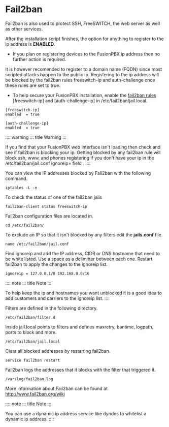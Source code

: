 # Fail2ban

Fail2ban is also used to protect SSH, FreeSWITCH, the web server as well
as other services.

After the installation script finishes, the option for anything to
register to the ip address is **ENABLED**.

-   If you plan on registering devices to the FusionPBX ip address then
    no further action is required.

It is however recomended to register to a domain name (FQDN) since most
scripted attacks happen to the public ip. Registering to the ip address
will be blocked by the fail2ban rules freeswitch-ip and auth-challenge
once these rules are set to true.

-   To help secure your FusionPBX installation, enable the [fail2ban
    rules](http://docs.fusionpbx.com/en/latest/firewall/fail2ban.html)
    \[freeswitch-ip\] and \[auth-challenge-ip\] in
    /etc/fail2ban/jail.local.

<!-- -->

    [freeswitch-ip]
    enabled  = true

    [auth-challenge-ip]
    enabled  = true 

:::: warning
::: title
Warning
:::

If you find that your FusionPBX web interface isn\'t loading then check
and see if fail2ban is blocking your ip. Getting blocked by any fail2ban
rule will block ssh, www, and phones registering if you don\'t have your
ip in the /etc/fail2ban/jail.conf ignoreip= field .
::::

You can view the IP addresses blocked by Fail2ban with the following
command.

    iptables -L -n

To check the status of one of the fail2ban jails

    fail2ban-client status freeswitch-ip

Fail2ban configuration files are located in.

    cd /etc/fail2ban/

To exclude an IP so that it isn\'t blocked by any filters edit the
**jails.conf** file.

    nano /etc/fail2ban/jail.conf

Find ignoreip and add the IP address, CIDR or DNS hostname that need to
be white listed. Use a space as a delimitter between each one. Restart
fail2ban to apply the changes to the ignoreip list.

    ignoreip = 127.0.0.1/8 192.168.0.0/16

:::: note
::: title
Note
:::

To help keep the ip and hostnames you want unblocked it is a good idea
to add customers and carriers to the ignoreip list.
::::

Filters are defined in the following directory.

    /etc/fail2ban/filter.d

Inside jail.local points to filters and defines maxretry, bantime,
logpath, ports to block and more.

    /etc/fail2ban/jail.local

Clear all blocked addresses by restarting fail2ban.

    service fail2ban restart

Fail2ban logs the addresses that it blocks with the filter that
triggered it.

    /var/log/fail2ban.log

More information about Fail2ban can be found at
<http://www.fail2ban.org/wiki>

:::: note
::: title
Note
:::

You can use a dynamic ip address service like dyndns to whitelist a
dynamic ip address.
::::
